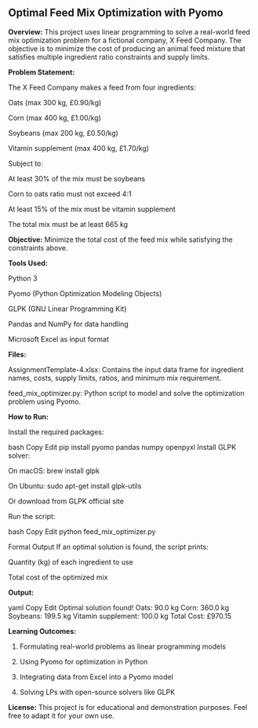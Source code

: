 ## Optimal Feed Mix Optimization with Pyomo

**Overview:**
This project uses linear programming to solve a real-world feed mix optimization problem for a fictional company, X Feed Company. The objective is to minimize the cost of producing an animal feed mixture that satisfies multiple ingredient ratio constraints and supply limits.

**Problem Statement:**

The X Feed Company makes a feed from four ingredients:

Oats (max 300 kg, £0.90/kg)

Corn (max 400 kg, £1.00/kg)

Soybeans (max 200 kg, £0.50/kg)

Vitamin supplement (max 400 kg, £1.70/kg)

Subject to:

At least 30% of the mix must be soybeans

Corn to oats ratio must not exceed 4:1

At least 15% of the mix must be vitamin supplement

The total mix must be at least 665 kg

**Objective:**
Minimize the total cost of the feed mix while satisfying the constraints above.

**Tools Used:**

Python 3

Pyomo (Python Optimization Modeling Objects)

GLPK (GNU Linear Programming Kit)

Pandas and NumPy for data handling

Microsoft Excel as input format


**Files:**

AssignmentTemplate-4.xlsx: Contains the input data frame for ingredient names, costs, supply limits, ratios, and minimum mix requirement.

feed_mix_optimizer.py: Python script to model and solve the optimization problem using Pyomo.

**How to Run:**

Install the required packages:

bash
Copy
Edit
pip install pyomo pandas numpy openpyxl
Install GLPK solver:

On macOS: brew install glpk

On Ubuntu: sudo apt-get install glpk-utils

Or download from GLPK official site

Run the script:

bash
Copy
Edit
python feed_mix_optimizer.py

Formal Output
If an optimal solution is found, the script prints:

Quantity (kg) of each ingredient to use

Total cost of the optimized mix

**Output:**

yaml
Copy
Edit
Optimal solution found!
Oats: 90.0 kg
Corn: 360.0 kg
Soybeans: 199.5 kg
Vitamin supplement: 100.0 kg
Total Cost: £970.15

**Learning Outcomes:**

1. Formulating real-world problems as linear programming models

2. Using Pyomo for optimization in Python

3. Integrating data from Excel into a Pyomo model

4. Solving LPs with open-source solvers like GLPK

**License:**
This project is for educational and demonstration purposes. Feel free to adapt it for your own use.
